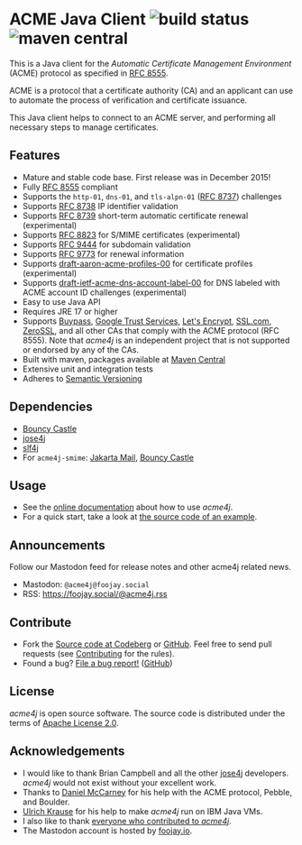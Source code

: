 # ACME Java Client ![build status](https://shredzone.org/badge/acme4j.svg) ![maven central](https://shredzone.org/maven-central/org.shredzone.acme4j/acme4j/badge.svg)

This is a Java client for the _Automatic Certificate Management Environment_ (ACME) protocol as specified in [RFC 8555](https://tools.ietf.org/html/rfc8555).

ACME is a protocol that a certificate authority (CA) and an applicant can use to automate the process of verification and certificate issuance.

This Java client helps to connect to an ACME server, and performing all necessary steps to manage certificates.

## Features

* Mature and stable code base. First release was in December 2015!
* Fully [RFC 8555](https://tools.ietf.org/html/rfc8555) compliant
* Supports the `http-01`, `dns-01`, and `tls-alpn-01` ([RFC 8737](https://tools.ietf.org/html/rfc8737)) challenges
* Supports [RFC 8738](https://tools.ietf.org/html/rfc8738) IP identifier validation
* Supports [RFC 8739](https://tools.ietf.org/html/rfc8739) short-term automatic certificate renewal (experimental)
* Supports [RFC 8823](https://tools.ietf.org/html/rfc8823) for S/MIME certificates (experimental)
* Supports [RFC 9444](https://tools.ietf.org/html/rfc9444) for subdomain validation
* Supports [RFC 9773](https://tools.ietf.org/html/rfc9773) for renewal information
* Supports [draft-aaron-acme-profiles-00](https://www.ietf.org/archive/id/draft-aaron-acme-profiles-00.html) for certificate profiles (experimental)
* Supports [draft-ietf-acme-dns-account-label-00](https://datatracker.ietf.org/doc/draft-ietf-acme-dns-account-label/) for DNS labeled with ACME account ID challenges (experimental)
* Easy to use Java API
* Requires JRE 17 or higher
* Supports [Buypass](https://buypass.com/), [Google Trust Services](https://pki.goog/), [Let's Encrypt](https://letsencrypt.org/), [SSL.com](https://www.ssl.com/), [ZeroSSL](https://zerossl.com/), and all other CAs that comply with the ACME protocol (RFC 8555). Note that _acme4j_ is an independent project that is not supported or endorsed by any of the CAs.
* Built with maven, packages available at [Maven Central](http://search.maven.org/#search|ga|1|g%3A%22org.shredzone.acme4j%22)
* Extensive unit and integration tests
* Adheres to [Semantic Versioning](https://semver.org/)

## Dependencies

* [Bouncy Castle](https://www.bouncycastle.org/)
* [jose4j](https://bitbucket.org/b_c/jose4j/wiki/Home)
* [slf4j](http://www.slf4j.org/)
* For `acme4j-smime`: [Jakarta Mail](https://eclipse-ee4j.github.io/mail/), [Bouncy Castle](https://www.bouncycastle.org/)

## Usage

* See the [online documentation](https://shredzone.org/maven/acme4j/) about how to use _acme4j_.
* For a quick start, take a look at [the source code of an example](https://shredzone.org/maven/acme4j/example.html).

## Announcements

Follow our Mastodon feed for release notes and other acme4j related news.

* Mastodon: `@acme4j@foojay.social`
* RSS: https://foojay.social/@acme4j.rss

## Contribute

* Fork the [Source code at Codeberg](https://codeberg.org/shred/acme4j) or [GitHub](https://github.com/shred/acme4j). Feel free to send pull requests (see [Contributing](CONTRIBUTING.md) for the rules).
* Found a bug? [File a bug report!](https://codeberg.org/shred/acme4j/issues) ([GitHub](https://github.com/shred/acme4j/issues))

## License

_acme4j_ is open source software. The source code is distributed under the terms of [Apache License 2.0](http://www.apache.org/licenses/LICENSE-2.0).

## Acknowledgements

* I would like to thank Brian Campbell and all the other [jose4j](https://bitbucket.org/b_c/jose4j/wiki/Home) developers. _acme4j_ would not exist without your excellent work.
* Thanks to [Daniel McCarney](https://github.com/cpu) for his help with the ACME protocol, Pebble, and Boulder.
* [Ulrich Krause](https://github.com/eknori) for his help to make _acme4j_ run on IBM Java VMs.
* I also like to thank [everyone who contributed to _acme4j_](https://codeberg.org/shred/acme4j/activity/contributors).
* The Mastodon account is hosted by [foojay.io](https://foojay.io).
